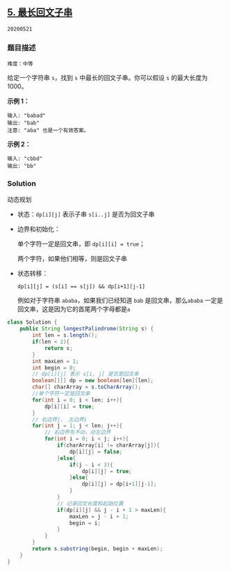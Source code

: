 ## [5. 最长回文子串](https://leetcode-cn.com/problems/longest-palindromic-substring/)

`20200521`

### 题目描述

`难度：中等`

给定一个字符串 `s`，找到 `s` 中最长的回文子串。你可以假设 `s` 的最大长度为 1000。

**示例 1：**

```
输入: "babad"
输出: "bab"
注意: "aba" 也是一个有效答案。
```

**示例 2：**

```
输入: "cbbd"
输出: "bb"
```

### Solution

动态规划

- 状态：`dp[i][j]` 表示子串 `s[i..j]` 是否为回文子串

- 边界和初始化：

  单个字符一定是回文串，即 `dp[i][i] = true`；

  两个字符，如果他们相等，则是回文子串

- 状态转移：

  `dp[i][j] = (s[i] == s[j]) && dp[i+1][j-1] `

  例如对于字符串 `ababa`，如果我们已经知道 `bab` 是回文串，那么`ababa` 一定是回文串，这是因为它的首尾两个字母都是`a`

```java
class Solution {
    public String longestPalindrome(String s) {
        int len = s.length();
        if(len < 2){
            return s;
        }
        int maxLen = 1;
        int begin = 0;
        // dp[i][j] 表示 s[i, j] 是否是回文串
        boolean[][] dp = new boolean[len][len];
        char[] charArray = s.toCharArray();
        //单个字符一定是回文串
        for(int i = 0; i < len; i++){
            dp[i][i] = true;
        }
        // 右边界j， 左边界i
        for(int j = 1; j < len; j++){
            // 右边界先不动，动左边界
            for(int i = 0; i < j; i++){
                if(charArray[i] != charArray[j]){
                    dp[i][j] = false;
                }else{
                    if(j - i < 3){
                        dp[i][j] = true;
                    }else{
                        dp[i][j] = dp[i+1][j-1];
                    }
                }
                // 记录回文长度和起始位置
                if(dp[i][j] && j - i + 1 > maxLen){
                    maxLen = j - i + 1;
                    begin = i;
                }
            }
        }
        return s.substring(begin, begin + maxLen);
    }
}
```


